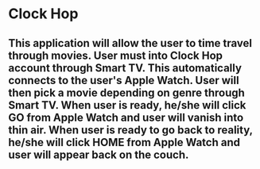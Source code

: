 #                   Clock Hop

## This application will allow the user to time travel through movies. User must into Clock Hop account through Smart TV. This automatically connects to the user's Apple Watch. User will then pick a movie depending on genre through Smart TV. When user is ready, he/she will click GO from Apple Watch and user will vanish into thin air. When user is ready to go back to reality, he/she will click HOME from Apple Watch and user will appear back on the couch. 
